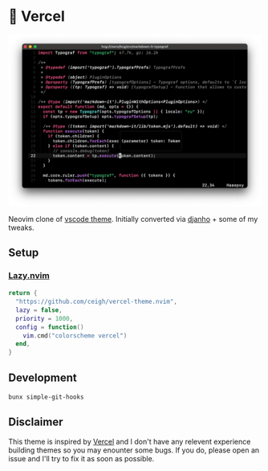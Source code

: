 # 🎨 Vercel

![Terminal screenshot](./screenshot.webp)

Neovim clone of [vscode theme](https://github.com/triyanox/vercel-theme).
Initially converted via [djanho](https://github.com/arcticlimer/djanho) + some of my tweaks.

## Setup

### [Lazy.nvim](https://lazy.folke.io)

```lua
return {
  "https://github.com/ceigh/vercel-theme.nvim",
  lazy = false,
  priority = 1000,
  config = function()
    vim.cmd("colorscheme vercel")
  end,
}
```

## Development

```sh
bunx simple-git-hooks
```

## Disclaimer

This theme is inspired by [Vercel](https://vercel.com) and I don't have any relevent experience building themes so you may enounter some bugs. If you do, please open an issue and I'll try to fix it as soon as possible.
